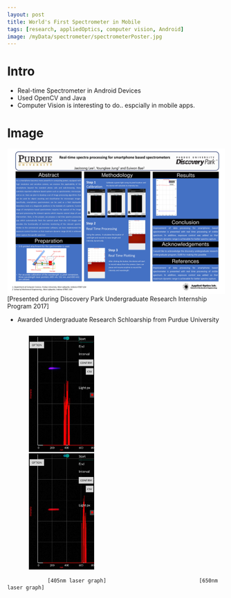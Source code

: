 ```yaml
---
layout: post
title: World's First Spectrometer in Mobile
tags: [research, appliedOptics, computer vision, Android]
image: /myData/spectrometer/spectrometerPoster.jpg
---
```



# Intro
* Real-time Spectrometer in Android Devices
* Used OpenCV and Java
* Computer Vision is interesting to do.. espcially in mobile apps.


# Image
![Presented Poster](/myData/spectrometer/spectrometerPoster.jpg)  
    [Presented during Discovery Park Undergraduate Research Internship Program 2017]
* Awarded Undergraduate Research Schloarship from Purdue University


## 
<div>
<img src="/img/405nm.jpg" width="30%" height="30%" title="405nm screen" alt="405nm screen" hspace="50"/> 
<img src="/img/650nm.jpg" width="30%" height="30%" title="650nm screen" alt="650nm screen" hspace="50"/>
</div>
 
                 [405nm laser graph]                              [650nm laser graph]
